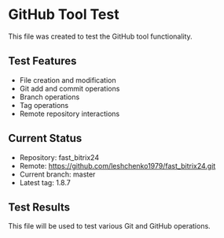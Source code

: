 # GitHub Tool Test

This file was created to test the GitHub tool functionality.

## Test Features

- File creation and modification
- Git add and commit operations
- Branch operations
- Tag operations
- Remote repository interactions

## Current Status

- Repository: fast_bitrix24
- Remote: https://github.com/leshchenko1979/fast_bitrix24.git
- Current branch: master
- Latest tag: 1.8.7

## Test Results

This file will be used to test various Git and GitHub operations.
